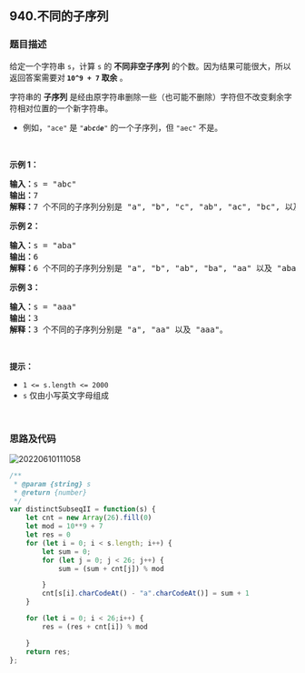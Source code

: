 ## 940.不同的子序列

### 题目描述

<div class="notranslate"><p>给定一个字符串 <code>s</code>，计算 <code>s</code> 的 <strong>不同非空子序列</strong> 的个数。因为结果可能很大，所以返回答案需要对<strong> </strong><strong><code>10^9 + 7</code> 取余</strong> 。</p>

<p>字符串的 <strong>子序列</strong> 是经由原字符串删除一些（也可能不删除）字符但不改变剩余字符相对位置的一个新字符串。</p>

<ul>
	<li>例如，<code>"ace"</code> 是 <code>"<em><strong>a</strong></em>b<em><strong>c</strong></em>d<em><strong>e</strong></em>"</code> 的一个子序列，但 <code>"aec"</code> 不是。</li>
</ul>

<p>&nbsp;</p>

<p><strong>示例 1：</strong></p>

<pre><strong>输入：</strong>s = "abc"
<strong>输出：</strong>7
<strong>解释：</strong>7 个不同的子序列分别是 "a", "b", "c", "ab", "ac", "bc", 以及 "abc"。
</pre>

<p><strong>示例 2：</strong></p>

<pre><strong>输入：</strong>s = "aba"
<strong>输出：</strong>6
<strong>解释：</strong>6 个不同的子序列分别是 "a", "b", "ab", "ba", "aa" 以及 "aba"。
</pre>

<p><strong>示例 3：</strong></p>

<pre><strong>输入：</strong>s = "aaa"
<strong>输出：</strong>3
<strong>解释：</strong>3 个不同的子序列分别是 "a", "aa" 以及 "aaa"。
</pre>

<p>&nbsp;</p>

<p><strong>提示：</strong></p>

<ul>
	<li><code>1 &lt;= s.length &lt;= 2000</code></li>
	<li><code>s</code> 仅由小写英文字母组成</li>
</ul>

<p>&nbsp;</p>
</div>


### 思路及代码
![20220610111058](https://xd-imgsubmit.oss-cn-beijing.aliyuncs.com/images/20220610111058.png)
```js
/**
 * @param {string} s
 * @return {number}
 */
var distinctSubseqII = function(s) {
    let cnt = new Array(26).fill(0)
    let mod = 10**9 + 7
    let res = 0
    for (let i = 0; i < s.length; i++) {
        let sum = 0;
        for (let j = 0; j < 26; j++) {
            sum = (sum + cnt[j]) % mod

        }
        cnt[s[i].charCodeAt() - "a".charCodeAt()] = sum + 1
    }

    for (let i = 0; i < 26;i++) {
        res = (res + cnt[i]) % mod

    }
    return res;
};
```